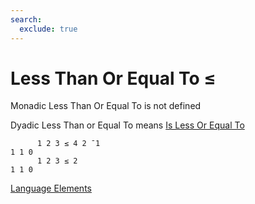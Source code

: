 ```yaml
---
search:
  exclude: true
---
```

<h1 class="heading"><span class="name">Less Than Or Equal To</span> <span class="command">≤</span></h1>

Monadic Less Than Or Equal To is not defined

Dyadic Less Than or Equal To means
[Is Less Or Equal To](../primitive-functions/less-than-or-equal-to.md)
```apl
      1 2 3 ≤ 4 2 ¯1
1 1 0
      1 2 3 ≤ 2
1 1 0
```
[Language Elements](./language-elements.md)


